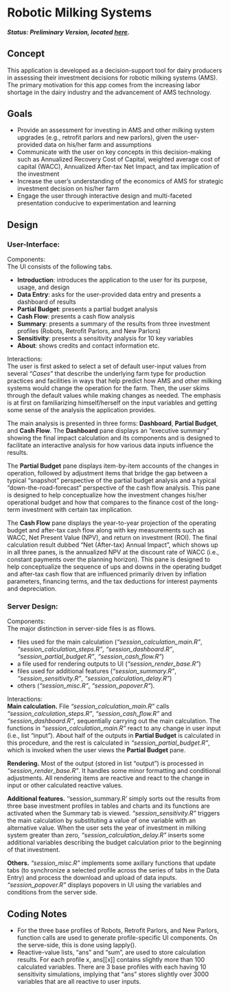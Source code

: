 # Robotic Milking Systems 

##### Status: Preliminary Version, located [here](https://kotamine.shinyapps.io/Robot/).


## Concept 
This application is developed as a decision-support tool for dairy producers in assessing their investment decisions for robotic milking systems (AMS). The primary motivation for this app comes from the increasing labor shortage in the dairy industry and the advancement of AMS technology.    


## Goals
* Provide an assessment for investing in AMS and other milking system upgrades (e.g., retrofit parlors and new parlors), given the user-provided data on his/her farm and assumptions 
* Communicate with the user on key concepts in this decision-making such as Annualized Recovery Cost of Capital, weighted average cost of capital (WACC), Annualized After-tax Net Impact, and tax implication of the investment 
* Increase the user’s understanding of the economics of AMS for strategic investment decision on his/her farm 
* Engage the user through interactive design and multi-faceted presentation conducive to experimentation and learning     


## Design

### User-Interface: 

Components: <br>
The UI consists of the following tabs. 
* **Introduction**: introduces the application to the user for its purpose, usage, and design 
* **Data Entry**: asks for the user-provided data entry and presents a dashboard of results 
* **Partial Budget**: presents a partial budget analysis 
* **Cash Flow**: presents a cash flow analysis
* **Summary**: presents a summary of the results from three investment profiles (Robots, Retrofit Parlors, and New Parlors)
* **Sensitivity**: presents a sensitivity analysis for 10 key variables
* **About**: shows credits and contact information etc.

Interactions: <br>
 The user is first asked to select a set of default user-input values from several *“Cases”* that describe the underlying farm type for production practices and facilities in ways that help predict how AMS and other milking systems would change the operation for the farm.  Then, the user skims through the default values while making changes as needed. The emphasis is at first on familiarizing himself/herself on the input variables and getting some sense of the analysis the application provides.   

  The main analysis is presented in three forms: **Dashboard**, **Partial Budget**, and **Cash Flow**.  The **Dashboard** pane displays an “executive summary” showing the final impact calculation and its components and is designed to facilitate an interactive analysis for how various data inputs influence the results.  

  The **Partial Budget** pane displays item-by-item accounts of the changes in operation, followed by adjustment items that bridge the gap between a typical “snapshot” perspective of the partial budget analysis and a typical “down-the-road-forecast” perspective of the cash flow analysis. This pane is designed to help conceptualize how the investment changes his/her operational budget and how that compares to the finance cost of the long-term investment with certain tax implication.  

  The **Cash Flow** pane displays the year-to-year projection of the operating budget and after-tax cash flow along with key measurements such as WACC, Net Present Value (NPV), and return on investment (ROI).  The final calculation result dubbed “Net (After-tax) Annual Impact”, which shows up in all three panes, is the annualized NPV at the discount rate of WACC (i.e., constant payments over the planning horizon).  This pane is designed to help conceptualize the sequence of ups and downs in the operating budget and after-tax cash flow that are influenced primarily driven by inflation parameters, financing terms, and the tax deductions for interest payments and depreciation. 



### Server Design:

Components: <br>
The major distinction in server-side files is as fllows.
* files used for the main calculation (*“session_calculation_main.R”*, *“session_calculation_steps.R”*, *“session_dashboard.R”*, *“session_partial_budget.R”*, *“session_cash_flow.R”*)
* a file used for rendering outputs to UI (*“session_render_base.R”*)
* files used for additional features (*“session_summary.R”*, *“session_sensitivity.R”*, *“session_calculation_delay.R”*) 
* others (*“session_misc.R”*, *“session_popover.R”*).    

Interactions: <br>
**Main calculation.** File *“session_calculation_main.R”* calls *“session_calculation_steps.R”*, *“session_cash_flow.R”* and *“session_dashboard.R”*, sequentially carrying out the main calculation.  The functions in *“session_calculation_main.R”* react to any change in user input (i.e., list “input”).  About half of the outputs in **Partial Budget** is calculated in this procedure, and the rest is calculated in *“session_partial_budget.R”*, which is invoked when the user views the **Partial Budget** pane. 

**Rendering.** Most of the output (stored in list “output”) is processed in *“session_render_base.R”*. It handles some minor formatting and conditional adjustments.  All rendering items are reactive and react to the change in input or other calculated reactive values.   

**Additional features.** ‘’session_summary.R’ simply sorts out the results from three base investment profiles in tables and charts and its functions are activated when the Summary tab is viewed. *“session_sensitivity.R”* triggers the main calculation by substituting a value of one variable with an alternative value.  When the user sets the year of investment in milking system greater than zero, *“session_calculation_delay.R”* inserts some additional variables describing the budget calculation prior to the beginning of that investment. 

**Others.** *“session_misc.R”* implements some axillary functions that update tabs (to synchronize a selected profile across the series of tabs in the Data Entry) and process the download and upload of data inputs. *“session_popover.R”* displays popovers in UI using the variables and conditions from the server side.  
	 


## Coding Notes

* For the three base profiles of Robots, Retrofit Parlors, and New Parlors, function calls are used to generate profile-specific UI components. On the serve-side, this is done using lapply().  
* Reactive-value lists, “ans” and “sum”, are used to store calculation results. For each profile x, ans[[x]] contains slightly more than 100 calculated variables. There are 3 base profiles with each having 10 sensitivity simulations, implying that “ans” stores slightly over 3000 variables that are all reactive to user inputs.    





